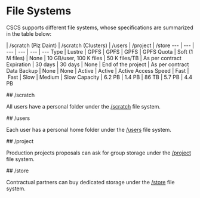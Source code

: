 # File Systems

CSCS supports different file systems, whose specifications are summarized in the table below:
	
 | /scratch (Piz Daint) | /scratch (Clusters) | /users | /project | /store
 --- | --- | --- | --- | --- | --- 
Type | Lustre | GPFS | GPFS | GPFS | GPFS
Quota |	Soft (1 M files) | None | 10 GB/user, 100 K files | 50 K files/TB | As per contract
Expiration | 30 days | 30 days | None | End of the project | As per contract
Data Backup | None | None | Active | Active | Active
Access Speed | Fast | Fast | Slow  | Medium | Slow
Capacity | 6.2 PB | 1.4 PB | 86 TB | 5.7 PB | 4.4 PB

## /scratch

All users have a personal folder under the [/scratch](https://eth-cscs-github.io/storage/file_systems/scratch) file system.

## /users

Each user has a personal home folder under the [/users](https://eth-cscs-github.io/storage/file_systems/users) file system.

## /project

Production projects proposals can ask for group storage under the [/project](https://eth-cscs-github.io/storage/file_systems/project) file system.

## /store

Contractual partners can buy dedicated storage under the [/store](https://eth-cscs-github.io/storage/file_systems/store) file system.

